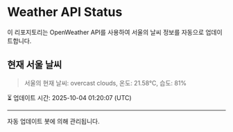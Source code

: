 
# Weather API Status

이 리포지토리는 OpenWeather API를 사용하여 서울의 날씨 정보를 자동으로 업데이트합니다.

## 현재 서울 날씨
> 서울의 현재 날씨: overcast clouds, 온도: 21.58°C, 습도: 81%

⏳ 업데이트 시간: 2025-10-04 01:20:07 (UTC)

---
자동 업데이트 봇에 의해 관리됩니다.
